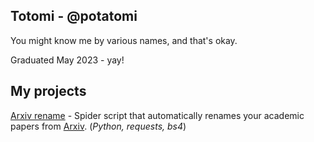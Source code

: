 ## Totomi - @potatomi

You might know me by various names, and that's okay.

Graduated May 2023 - yay!

## My projects

[Arxiv rename](https://github.com/potatomi/arxiv-rename) - Spider script that automatically renames your academic papers from [Arxiv](https://arxiv.org/). (*Python, requests, bs4*)

